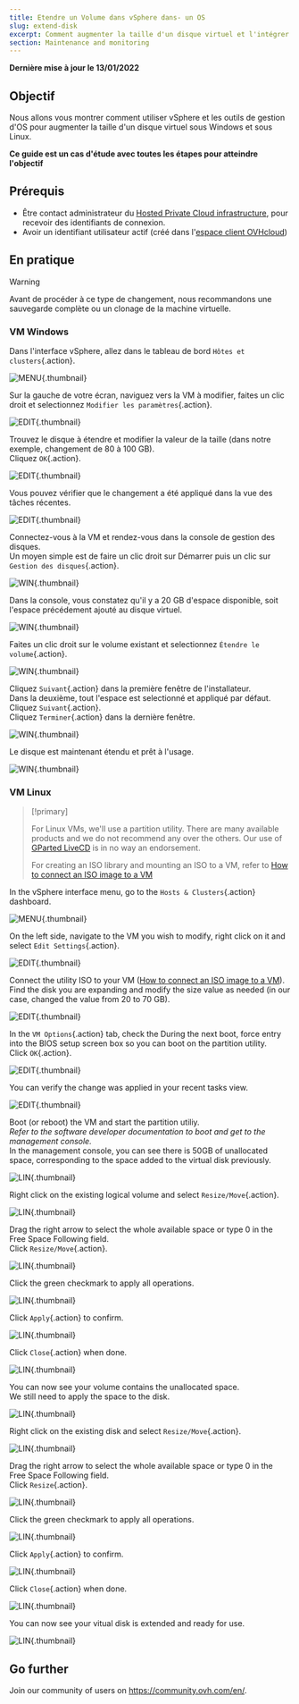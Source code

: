 ```yaml
---
title: Etendre un Volume dans vSphere dans- un OS
slug: extend-disk
excerpt: Comment augmenter la taille d'un disque virtuel et l'intégrer à votre VM
section: Maintenance and monitoring
---
```


**Dernière mise à jour le 13/01/2022**

## Objectif

Nous allons vous montrer comment utiliser vSphere et les outils de gestion d'OS pour augmenter la taille d'un disque virtuel sous Windows et sous Linux.

**Ce guide est un cas d'étude avec toutes les étapes pour atteindre l'objectif**


## Prérequis

- Être contact administrateur du [Hosted Private Cloud infrastructure](https://www.ovhcloud.com/fr/enterprise/products/hosted-private-cloud/), pour recevoir des identifiants de connexion.
- Avoir un identifiant utilisateur actif (créé dans l'[espace client OVHcloud](https://www.ovh.com/auth/?action=gotomanager&from=https://www.ovh.com/fr/&ovhSubsidiary=fr))


## En pratique

> [!warning]
>
> Avant de procéder à ce type de changement, nous recommandons une sauvegarde complète ou un clonage de la machine virtuelle.
>


### VM Windows

Dans l'interface vSphere, allez dans le tableau de bord `Hôtes et clusters`{.action}.

![MENU](images/en01dash.png){.thumbnail}


Sur la gauche de votre écran, naviguez vers la VM à modifier, faites un clic droit et selectionnez `Modifier les paramètres`{.action}.

![EDIT](images/en02vm.png){.thumbnail}


Trouvez le disque à étendre et modifier la valeur de la taille (dans notre exemple, changement de 80 à 100 GB).<br>
Cliquez `OK`{.action}.

![EDIT](images/en03hdd.png){.thumbnail}


Vous pouvez vérifier que le changement a été appliqué dans la vue des tâches récentes.

![EDIT](images/en04task.png){.thumbnail}


Connectez-vous à la VM et rendez-vous dans la console de gestion des disques.<br>
Un moyen simple est de faire un clic droit sur Démarrer puis un clic sur `Gestion des disques`{.action}.

![WIN](images/en05start.png){.thumbnail}


Dans la console, vous constatez qu'il y a 20 GB d'espace disponible, soit l'espace précédement ajouté au disque virtuel.

![WIN](images/en06unallocated.png){.thumbnail}


Faites un clic droit sur le volume existant et selectionnez `Étendre le volume`{.action}.

![WIN](images/en07extend.png){.thumbnail}


Cliquez `Suivant`{.action} dans la première fenêtre de l'installateur.<br>
Dans la deuxième, tout l'espace est selectionné et appliqué par défaut. Cliquez `Suivant`{.action}.<br>
Cliquez `Terminer`{.action} dans la dernière fenêtre.

![WIN](images/en08wiz.png){.thumbnail}


Le disque est maintenant étendu et prêt à l'usage.

![WIN](images/en09done.png){.thumbnail}


### VM Linux

> [!primary]
>
> For Linux VMs, we'll use a partition utility. There are many available products and we do not recommend any over the others. Our use of [GParted LiveCD](http://gparted.sourceforge.net/livecd.php) is in no way an endorsement.
> 
> For creating an ISO library and mounting an ISO to a VM, refer to [How to connect an ISO image to a VM](https://docs.ovh.com/gb/en/private-cloud/connect_iso_to_vm/)


In the vSphere interface menu, go to the `Hosts & Clusters`{.action} dashboard.

![MENU](images/en01dash.png){.thumbnail}


On the left side, navigate to the VM you wish to modify, right click on it and select `Edit Settings`{.action}.

![EDIT](images/en10vm.png){.thumbnail}


Connect the utility ISO to your VM ([How to connect an ISO image to a VM](https://docs.ovh.com/gb/en/private-cloud/connect_iso_to_vm/)).<br> 
Find the disk you are expanding and modify the size value as needed (in our case, changed the value from 20 to 70 GB).<br>

![EDIT](images/en11hdd.png){.thumbnail}


In the `VM Options`{.action} tab, check the During the next boot, force entry into the BIOS setup screen box so you can boot on the partition utility.<br>
Click `OK`{.action}.

![EDIT](images/en12bios.png){.thumbnail}


You can verify the change was applied in your recent tasks view.

![EDIT](images/en13task.png){.thumbnail}


Boot (or reboot) the VM and start the partition utiliy.<br>
*Refer to the software developer documentation to boot and get to the management console.*<br>
In the management console, you can see there is 50GB of unallocated space, corresponding to the space added to the virtual disk previously.

![LIN](images/en14unallocated.png){.thumbnail}


Right click on the existing logical volume and select `Resize/Move`{.action}.

![LIN](images/en15extend.png){.thumbnail}


Drag the right arrow to select the whole available space or type 0 in the Free Space Following field.<br>
Click `Resize/Move`{.action}.

![LIN](images/en16wiz.png){.thumbnail}


Click the green checkmark to apply all operations.

![LIN](images/en17apply.png){.thumbnail}


Click `Apply`{.action} to confirm.

![LIN](images/en18confirm.png){.thumbnail}


Click `Close`{.action} when done.

![LIN](images/en19close.png){.thumbnail}


You can now see your volume contains the unallocated space.<br>
We still need to apply the space to the disk.

![LIN](images/en20disk.png){.thumbnail}


Right click on the existing disk and select `Resize/Move`{.action}.

![LIN](images/en21extend.png){.thumbnail}


Drag the right arrow to select the whole available space or type 0 in the Free Space Following field.<br>
Click `Resize`{.action}.

![LIN](images/en22wiz.png){.thumbnail}


Click the green checkmark to apply all operations.

![LIN](images/en23apply.png){.thumbnail}


Click `Apply`{.action} to confirm.

![LIN](images/en18confirm.png){.thumbnail}


Click `Close`{.action} when done.

![LIN](images/en19close.png){.thumbnail}


You can now see your vitual disk is extended and ready for use.<br>

![LIN](images/en24done.png){.thumbnail}


## Go further

Join our community of users on <https://community.ovh.com/en/>.

